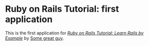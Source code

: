 # Ruby on Rails Tutorial: first application

This is the first application for [*Ruby on Rails Tutorial: Learn Rails by Example*](http://railstutorial.org/) by [Some great guy](http://michaelhartl.com/).